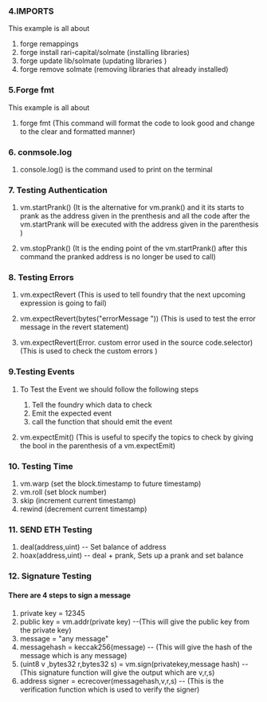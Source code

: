### 4.IMPORTS

This example is all about
1. forge remappings
2. forge install rari-capital/solmate (installing libraries)
3. forge update lib/solmate (updating libraries )
4. forge remove solmate (removing libraries that already installed)


### 5.Forge fmt

This example is all about 
1. forge fmt (This command will format the code to look good and change to the clear and formatted manner)

### 6. conmsole.log

1. console.log() is the command used to print on the terminal

### 7. Testing Authentication

1. vm.startPrank() (It is the alternative for vm.prank() and it its starts to prank as the address given in the prenthesis and all the code after the vm.startPrank will be executed with the address given in the parenthesis )

2. vm.stopPrank() (It is the ending point of the vm.startPrank() after this command the pranked address is no longer be used to call)



### 8. Testing Errors

1. vm.expectRevert (This is used to tell foundry that the next upcoming expression is going to fail)

2. vm.expectRevert(bytes("errorMessage ")) (This is used to test the error message in the revert statement)
   
3. vm.expectRevert(Error. custom error used in the source code.selector) (This is used to check the custom errors )
   
### 9.Testing Events

1. To Test the Event we should follow the following steps
    1. Tell the foundry which data to check
    2. Emit the expected event
    1. call the function that should emit the event

2. vm.expectEmit() (This is useful to specify the topics to check by giving the bool in the parenthesis of a vm.expectEmit)


### 10. Testing Time

1. vm.warp (set the block.timestamp to future timestamp)
2. vm.roll (set block number)
3. skip (increment current timestamp)
4. rewind (decrement current timestamp)


### 11. SEND ETH Testing

1. deal(address,uint) -- Set balance of address
2. hoax(address,uint) -- deal + prank, Sets up a prank and set balance


### 12. Signature Testing 

#### There are 4 steps to sign a message 

1. private key = 12345
2. public key = vm.addr(private key) --(This will give the public key from the private key)
3. message = "any message"
4. messagehash = keccak256(message) -- (This will give the hash of the message which is any message)
5. (uint8 v ,bytes32 r,bytes32 s) = vm.sign(privatekey,message hash) -- (This signature function will give the output which are v,r,s) 
6. address signer = ecrecover(messagehash,v,r,s) -- (This is the verification function which is used to verify the signer)
